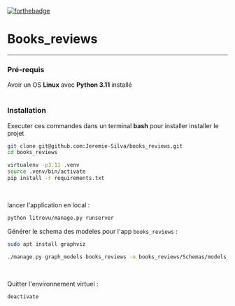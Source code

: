 [![forthebadge](https://forthebadge.com/images/badges/made-with-python.svg)](https://forthebadge.com)
# Books_reviews
---
### Pré-requis
Avoir un OS **Linux** avec **Python 3.11** installé  
<br/>

### Installation
Executer ces commandes dans un terminal **bash**
pour installer installer le projet
```bash
git clone git@github.com:Jeremie-Silva/books_reviews.git
cd books_reviews
```
```bash
virtualenv -p3.11 .venv
source .venv/bin/activate
pip install -r requirements.txt
```
<br/>

lancer l'application en local :
```bash
python litrevu/manage.py runserver
```

Générer le schema des modeles pour l'app `books_reviews` :
```bash
sudo apt install graphviz

./manage.py graph_models books_reviews -o books_reviews/Schemas/models_schema.png
```  

<br/>

Quitter l'environnement virtuel :
```bash
deactivate
```  

